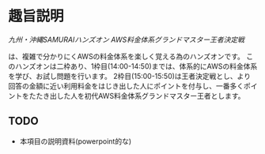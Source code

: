 趣旨説明
=========

*九州・沖縄SAMURAIハンズオン*
*AWS料金体系グランドマスター王者決定戦*

は、複雑で分かりにくAWSの料金体系を楽しく覚える為のハンズオンです。
このハンズオンは二枠あり、1枠目(14:00-14:50)までは、体系的にAWSの料金体系を学び、お試し問題を行います。
2枠目(15:00-15:50)は王者決定戦とし、より回答の金額に近い利用料金をはじき出した人にポイントを付与し、一番多くポイントをたたき出した人を初代AWS料金体系グランドマスター王者とします。

## TODO
- 本項目の説明資料(powerpoint的な)



